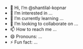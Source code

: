 - 👋 Hi, I’m @shantilal-kopnar
- 👀 I’m interested in ...
- 🌱 I’m currently learning ...
- 💞️ I’m looking to collaborate on ...
- 📫 How to reach me ...
- 😄 Pronouns: ...
- ⚡ Fun fact: ...

<!---
shantilal-kopnar/shantilal-kopnar is a ✨ special ✨ repository because its `README.md` (this file) appears on your GitHub profile.
You can click the Preview link to take a look at your changes.
--->
